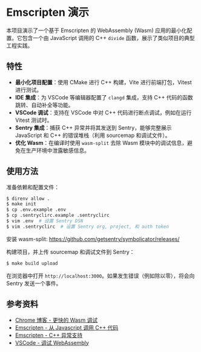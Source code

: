 # Emscripten 演示

本项目演示了一个基于 Emscripten 的 WebAssembly (Wasm) 应用的最小化配置。它包含一个由 JavaScript 调用的 C++ `divide` 函数，展示了类似项目的典型工程实践。

## 特性

* **最小化项目配置**：使用 CMake 进行 C++ 构建，Vite 进行前端打包，Vitest 进行测试。
* **IDE 集成**：为 VSCode 等编辑器配置了 `clangd` 集成，支持 C++ 代码的函数跳转、自动补全等功能。
* **VSCode 调试**：支持在 VSCode 中对 C++ 代码进行断点调试，例如在运行 Vitest 测试时。
* **Sentry 集成**：捕获 C++ 异常并将其发送到 Sentry，能够完整展示 JavaScript 和 C++ 的错误堆栈（利用 sourcemap 和调试文件）。
* **优化 Wasm**：在编译时使用 `wasm-split` 去除 Wasm 模块中的调试信息，避免在生产环境中泄露敏感信息。

## 使用方法

准备依赖和配置文件：

```bash
$ direnv allow .
$ make init
$ cp .env.example .env
$ cp .sentryclirc.example .sentryclirc
$ vim .env  # 设置 Sentry DSN
$ vim .sentryclirc  # 设置 Sentry org, project, 和 auth token
```

安装 wasm-split: https://github.com/getsentry/symbolicator/releases/

构建项目，并上传 sourcemap 和调试文件到 Sentry：

```bash
$ make build upload
```

在浏览器中打开 `http://localhost:3000`。如果发生错误（例如除以零），将会向 Sentry 发送一个事件。

## 参考资料

- [Chrome 博客 - 更快的 Wasm 调试](https://developer.chrome.com/blog/faster-wasm-debugging)
- [Emscripten - 从 Javascript 调用 C++ 代码](https://emscripten.org/docs/porting/connecting_cpp_and_javascript/embind.html)
- [Emscripten - C++ 异常支持](https://emscripten.org/docs/porting/exceptions.html)
- [VSCode - 调试 WebAssembly](https://code.visualstudio.com/docs/nodejs/nodejs-debugging#_debugging-webassembly) 
